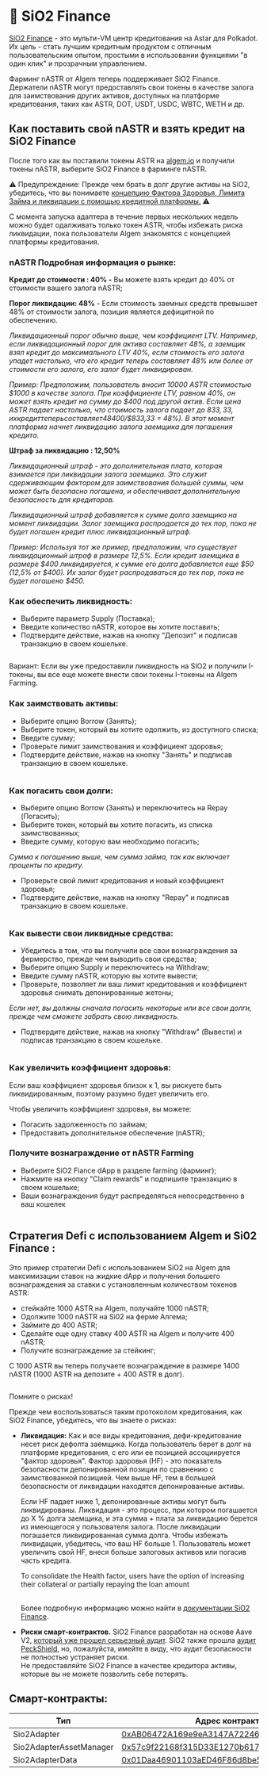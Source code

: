 # 🍋 SiO2 Finance

[SiO2 Finance](https://www.sio2.finance/) - это мульти-VM центр кредитования на Astar для Polkadot. Их цель - стать лучшим кредитным продуктом с отличным пользовательским опытом, простыми в использовании функциями "в один клик" и прозрачным управлением.

Фарминг nASTR от Algem теперь поддерживает SiO2 Finance. Держатели nASTR могут предоставлять свои токены в качестве залога для заимствования других активов, доступных на платформе кредитования, таких как ASTR, DOT, USDT, USDC, WBTC, WETH и др.

## Как поставить свой nASTR и взять кредит на SiO2 Finance

После того как вы поставили токены ASTR на [algem.io](https://www.algem.io/) и получили токены nASTR, выберите SiO2 Finance в фарминге nASTR.

⚠️ Предупреждение: Прежде чем брать в долг другие активы на SiO2, убедитесь, что вы понимаете [концепцию Фактора Здоровья, Лимита Займа и ликвидации с помощью кредитной платформы.](https://docs.algem.io/get-started/how-to-use-algems-nastr-farming/sio2-finance#be-aware-of-risks) ⚠️

С момента запуска адаптера в течение первых нескольких недель можно будет одалживать только токен ASTR, чтобы избежать риска ликвидации, пока пользователи Algem знакомятся с концепцией платформы кредитования.

### nASTR Подробная информация о рынке:

**Кредит до стоимости : 40% -** Вы можете взять кредит до 40% от стоимости вашего залога nASTR;

**Порог ликвидации: 48%** - Если стоимость заемных средств превышает 48% от стоимости залога, позиция является дефицитной по обеспечению.

_Ликвидационный порог обычно выше, чем коэффициент LTV. Например, если ликвидационный порог для актива составляет 48%, а заемщик взял кредит до максимального LTV 40%, если стоимость его залога упадет настолько, что его кредит теперь составляет 48% или более от стоимости его залога, его залог будет ликвидирован._

_Пример: Предположим, пользователь вносит 10000 ASTR стоимостью $1000 в качестве залога. При коэффициенте LTV, равном 40%, он может взять кредит на сумму до $400 под другой актив. Если цена ASTR падает настолько, что стоимость залога падает до $833,33, их кредит теперь составляет 48% от стоимости залога ($400/$833,33 = 48%). В этот момент платформа начнет ликвидацию залога заемщика для погашения кредита._

**Штраф за ликвидацию : 12,50%**

_Ликвидационный штраф - это дополнительная плата, которая взимается при ликвидации залога заемщика. Это служит сдерживающим фактором для заимствования большей суммы, чем может быть безопасно погашена, и обеспечивает дополнительную безопасность для кредиторов._

_Ликвидационный штраф добавляется к сумме долга заемщика на момент ликвидации. Залог заемщика распродается до тех пор, пока не будет погашен кредит плюс ликвидационный штраф._

_Пример: Используя тот же пример, предположим, что существует ликвидационный штраф в размере 12,5%. Если кредит заемщика в размере $400 ликвидируется, к сумме его долга добавляется еще $50 (12,5% от $400). Их залог будет распродаваться до тех пор, пока не будет погашено $450._

### Как обеспечить ликвидность:

* Выберите параметр Supply (Поставка);
* Введите количество nASTR, которое вы хотите поставить;
* Подтвердите действие, нажав на кнопку "Депозит" и подписав транзакцию в своем кошельке.

<figure><img src="../../.gitbook/assets/01_Supply.png" alt=""><figcaption></figcaption></figure>

Вариант: Если вы уже предоставили ликвидность на SIO2 и получили I-токены, вы все еще можете внести свои токены I-токены на Algem Farming.

### Как заимствовать активы:

* Выберите опцию Borrow (Занять);
* Выберите токен, который вы хотите одолжить, из доступного списка;
* Введите сумму;
* Проверьте лимит заимствования и коэффициент здоровья;
* Подтвердите действие, нажав на кнопку "Занять" и подписав транзакцию в своем кошельке.

<figure><img src="../../.gitbook/assets/02_Borrow.png" alt=""><figcaption></figcaption></figure>

### Как погасить свои долги:

* Выберите опцию Borrow (Занять) и переключитесь на Repay (Погасить);
* Выберите токен, который вы хотите погасить, из списка заимствованных;
* Введите сумму, которую вам необходимо погасить;

_Сумма к погашению выше, чем сумма займа, так как включает проценты по кредиту._

* Проверьте свой лимит кредитования и новый коэффициент здоровья;
* Подтвердите действие, нажав на кнопку "Repay" и подписав транзакцию в своем кошельке.

<figure><img src="../../.gitbook/assets/03_Repay.png" alt=""><figcaption></figcaption></figure>

### Как вывести свои ликвидные средства:

* Убедитесь в том, что вы получили все свои вознаграждения за фермерство, прежде чем выводить свои средства;
* Выберите опцию Supply и переключитесь на Withdraw;
* Введите сумму nASTR, которую вы хотите вывести;
* Проверьте, позволяет ли ваш лимит кредитования и коэффициент здоровья снимать депонированные жетоны;

_Если нет, вы должны сначала погасить некоторые или все свои долги, прежде чем сможете забрать свою ликвидность._

* Подтвердите действие, нажав на кнопку "Withdraw" (Вывести) и подписав транзакцию в своем кошельке.

<figure><img src="../../.gitbook/assets/04_Withdraw.png" alt=""><figcaption></figcaption></figure>

### Как увеличить коэффициент здоровья:

Если ваш коэффициент здоровья близок к 1, вы рискуете быть ликвидированным, поэтому разумно будет увеличить его.

Чтобы увеличить коэффициент здоровья, вы можете:

* Погасить задолженность по займам;
* Предоставить дополнительное обеспечение (nASTR);

### Получите вознаграждение от nASTR Farming

* Выберите SiO2 Fiance dApp в разделе farming (фарминг);
* Нажмите на кнопку "Claim rewards" и подпишите транзакцию в своем кошельке;
* Ваши вознаграждения будут распределяться непосредственно в ваш кошелек

<figure><img src="../../.gitbook/assets/05_Claim.png" alt=""><figcaption></figcaption></figure>

## Стратегия Defi с использованием Algem и Si02 Finance :

Это пример стратегии Defi с использованием SiO2 на Algem для максимизации ставок на жидкие dApp и получения большего вознаграждения за ставки с установленным количеством токенов ASTR:

* стейкайте 1000 ASTR на Algem, получайте 1000 nASTR;
* Одолжите 1000 nASTR на Si02 на ферме Алгема;
* Займите до 400 ASTR;
* Сделайте еще одну ставку 400 ASTR на Algem и получите 400 nASTR;
* Получите вознаграждение за стейкинг;

С 1000 ASTR вы теперь получаете вознаграждение в размере 1400 nASTR (1000 ASTR на депозите + 400 ASTR в долг).

<figure><img src="../../.gitbook/assets/Defi Strategy _ nASTR Lending.png" alt=""><figcaption></figcaption></figure>

Помните о рисках!

Прежде чем воспользоваться таким протоколом кредитования, как SiO2 Finance, убедитесь, что вы знаете о рисках:

*   **Ликвидация:** Как и все виды кредитования, дефи-кредитование несет риск дефолта заемщика. Когда пользователь берет в долг на платформе кредитования, с его или ее позицией ассоциируется "фактор здоровья". Фактор здоровья (HF) - это показатель безопасности депонированной позиции по сравнению с заимствованной позицией. Чем выше HF, тем в большей безопасности от ликвидации находятся депонированные активы.



    Если HF падает ниже 1, депонированные активы могут быть ликвидированы. Ликвидация - это процесс, при котором погашается до Х % долга заемщика, и эта сумма + плата за ликвидацию берется из имеющегося у пользователя залога. После ликвидации погашается ликвидированная сумма долга. Чтобы избежать ликвидации, убедитесь, что ваш HF больше 1. Пользователь может увеличить свой HF, внеся больше залоговых активов или погасив часть кредита.



    To consolidate the Health factor, users have the option of increasing their collateral or partially repaying the loan amount

    \
    Более подробную информацию можно найти в [документации SiO2 Finance](https://sio2-finance.gitbook.io/en/systems/risk-parameters).
* **Риски смарт-контрактов.** SiO2 Finance разработан на основе Aave V2, [который уже прошел серьезный аудит](https://docs.aave.com/developers/v/2.0/security-and-audits). SiO2 также прошла [аудит PeckShield](https://github.com/SiO2-Finance/contracts/tree/main/audits), но, пожалуйста, имейте в виду, что аудит безопасности не полностью устраняет риски. \
  Не предоставляйте SiO2 Finance в качестве кредитора активы, которые вы не можете позволить себе потерять.

## Смарт-контракты:

<table><thead><tr><th width="264">Тип</th><th>Адрес контракта</th></tr></thead><tbody><tr><td>Sio2Adapter</td><td><a href="https://blockscout.com/astar/address/0xAB06472A169e9eA3147A722464631D10553E384D">0xAB06472A169e9eA3147A722464631D10553E384D</a></td></tr><tr><td>Sio2AdapterAssetManager</td><td><a href="https://blockscout.com/astar/address/0x57c9f22168f315D33E1270b617F32F7940B89D67">0x57c9f22168f315D33E1270b617F32F7940B89D67</a></td></tr><tr><td>Sio2AdapterData</td><td><a href="https://blockscout.com/astar/address/0x01Daa46901103aED46F86d8be5376c3e12E8bd8b">0x01Daa46901103aED46F86d8be5376c3e12E8bd8b</a></td></tr></tbody></table>
